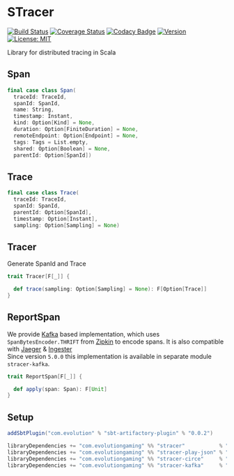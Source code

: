 # STracer
[![Build Status](https://github.com/evolution-gaming/stracer/workflows/CI/badge.svg)](https://github.com/evolution-gaming/stracer/actions?query=workflow:CI+branch:master)
[![Coverage Status](https://coveralls.io/repos/github/evolution-gaming/stracer/badge.svg?branch=master)](https://coveralls.io/github/evolution-gaming/stracer?branch=master)
[![Codacy Badge](https://api.codacy.com/project/badge/Grade/4b3e6d6ca1224b1bb7004b18760f7fa8)](https://www.codacy.com/app/evolution-gaming/stracer?utm_source=github.com&amp;utm_medium=referral&amp;utm_content=evolution-gaming/stracer&amp;utm_campaign=Badge_Grade)
[![Version](https://img.shields.io/badge/version-click-blue)](https://evolution.jfrog.io/artifactory/api/search/latestVersion?g=com.evolutiongaming&a=stracer_2.13&repos=public)
[![License: MIT](https://img.shields.io/badge/License-MIT-yellowgreen.svg)](https://opensource.org/licenses/MIT)

Library for distributed tracing in Scala

## Span

```scala
final case class Span(
  traceId: TraceId,
  spanId: SpanId,
  name: String,
  timestamp: Instant,
  kind: Option[Kind] = None,
  duration: Option[FiniteDuration] = None,
  remoteEndpoint: Option[Endpoint] = None,
  tags: Tags = List.empty,
  shared: Option[Boolean] = None,
  parentId: Option[SpanId])
```

## Trace

```scala
final case class Trace(
  traceId: TraceId,
  spanId: SpanId,
  parentId: Option[SpanId],
  timestamp: Option[Instant],
  sampling: Option[Sampling] = None)
``` 
 
## Tracer

Generate SpanId and Trace 

```scala
trait Tracer[F[_]] {

  def trace(sampling: Option[Sampling] = None): F[Option[Trace]]
}
```


## ReportSpan

We provide [Kafka](http://kafka.apache.org) based implementation, which uses `SpanBytesEncoder.THRIFT` from [Zipkin](http://zipkin.io/) to encode spans.
It is also compatible with [Jaeger](https://www.jaegertracing.io) & [Ingester](https://www.jaegertracing.io/docs/1.8/deployment/#ingester)  
Since version `5.0.0` this implementation is available in separate module `stracer-kafka`.

```scala
trait ReportSpan[F[_]] {

  def apply(span: Span): F[Unit]
}
```
 

## Setup

```scala
addSbtPlugin("com.evolution" % "sbt-artifactory-plugin" % "0.0.2")

libraryDependencies += "com.evolutiongaming" %% "stracer"           % "5.0.0"
libraryDependencies += "com.evolutiongaming" %% "stracer-play-json" % "5.0.0"
libraryDependencies += "com.evolutiongaming" %% "stracer-circe"     % "5.0.0"
libraryDependencies += "com.evolutiongaming" %% "stracer-kafka"     % "5.0.0"
```